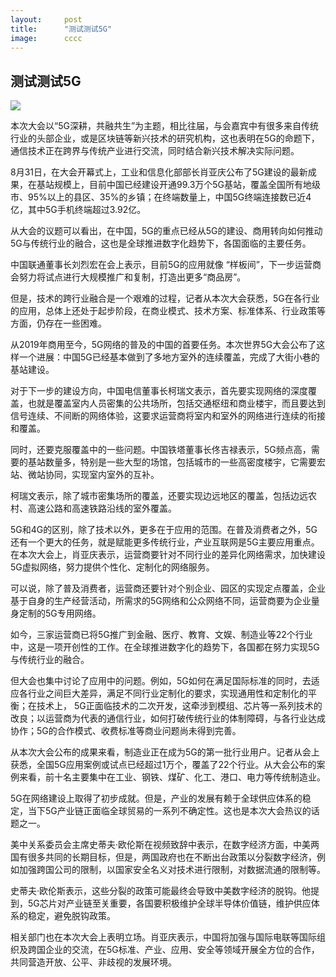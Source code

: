 ```yaml
---
layout:     post
title:      "测试测试5G"
image:      cccc
---
```


## 测试测试5G

![]({{site.url}}/{{site.post_images}}/2016-03-04-d-a.jpg)

本次大会以“5G深耕，共融共生”为主题，相比往届，与会嘉宾中有很多来自传统行业的头部企业，或是区块链等新兴技术的研究机构，这也表明在5G的命题下，通信技术正在跨界与传统产业进行交流，同时结合新兴技术解决实际问题。

8月31日，在大会开幕式上，工业和信息化部部长肖亚庆公布了5G建设的最新成果，在基站规模上，目前中国已经建设开通99.3万个5G基站，覆盖全国所有地级市、95%以上的县区、35%的乡镇；在终端数量上，中国5G终端连接数已近4亿，其中5G手机终端超过3.92亿。

从大会的议题可以看出，在中国，5G的重点已经从5G的建设、商用转向如何推动5G与传统行业的融合，这也是全球推进数字化趋势下，各国面临的主要任务。

中国联通董事长刘烈宏在会上表示，目前5G的应用就像 “样板间”，下一步运营商会努力将试点进行大规模推广和复制，打造出更多“商品房”。

但是，技术的跨行业融合是一个艰难的过程，记者从本次大会获悉，5G在各行业的应用，总体上还处于起步阶段，在商业模式、技术方案、标准体系、行业政策等方面，仍存在一些困难。

从2019年商用至今，5G网络的普及的中国的首要任务。本次世界5G大会公布了这样一个进展：中国5G已经基本做到了多地方室外的连续覆盖，完成了大街小巷的基站建设。

对于下一步的建设方向，中国电信董事长柯瑞文表示，首先要实现网络的深度覆盖，也就是覆盖室内人员密集的公共场所，包括交通枢纽和商业楼宇，而且要达到信号连续、不间断的网络体验，这要求运营商将室内和室外的网络进行连续的衔接和覆盖。

同时，还要克服覆盖中的一些问题。中国铁塔董事长佟吉禄表示，5G频点高，需要的基站数量多，特别是一些大型的场馆，包括城市的一些高密度楼宇，它需要宏站、微站协同，实现室内室外的互补。

柯瑞文表示，除了城市密集场所的覆盖，还要实现边远地区的覆盖，包括边远农村、高速公路和高速铁路沿线的室外覆盖。

5G和4G的区别，除了技术以外，更多在于应用的范围。在普及消费者之外，5G还有一个更大的任务，就是赋能更多传统行业，产业互联网是5G主要应用重点。在本次大会上，肖亚庆表示，运营商要针对不同行业的差异化网络需求，加快建设5G虚拟网络，努力提供个性化、定制化的网络服务。

可以说，除了普及消费者，运营商还要针对个别企业、园区的实现定点覆盖，企业基于自身的生产经营活动，所需求的5G网络和公众网络不同，运营商要为企业量身定制的5G专用网络。

如今，三家运营商已将5G推广到金融、医疗、教育、文娱、制造业等22个行业中，这是一项开创性的工作。在全球推进数字化的趋势下，各国都在努力实现5G与传统行业的融合。

但大会也集中讨论了应用中的问题。例如，5G如何在满足国际标准的同时，去适应各行业之间巨大差异，满足不同行业定制化的要求，实现通用性和定制化的平衡；在技术上， 5G正面临技术的二次开发，这牵涉到模组、芯片等一系列技术的改良；以运营商为代表的通信行业，如何打破传统行业的体制障碍，与各行业达成协作；5G的合作模式、收费标准等商业问题尚未得到完善。

从本次大会公布的成果来看，制造业正在成为5G的第一批行业用户。记者从会上获悉，全国5G应用案例或试点已经超过1万个，覆盖了22个行业。从大会公布的案例来看，前十名主要集中在工业、钢铁、煤矿、化工、港口、电力等传统制造业。

5G在网络建设上取得了初步成就。但是，产业的发展有赖于全球供应体系的稳定，当下5G产业链正面临全球贸易的一系列不确定性。这也是本次大会热议的话题之一。

美中关系委员会主席史蒂夫·欧伦斯在视频致辞中表示，在数字经济方面，中美两国有很多共同的长期目标，但是，两国政府也在不断出台政策以分裂数字经济，例如加强跨国公司的限制，以国家安全名义对技术进行限制，对数据流通的限制等。

史蒂夫·欧伦斯表示，这些分裂的政策可能最终会导致中美数字经济的脱钩。他提到，5G芯片对产业链至关重要，各国要积极维护全球半导体价值链，维护供应体系的稳定，避免脱钩政策。

相关部门也在本次大会上表明立场。肖亚庆表示，中国将加强与国际电联等国际组织及跨国企业的交流，在5G标准、产业、应用、安全等领域开展全方位的合作，共同营造开放、公平、非歧视的发展环境。


